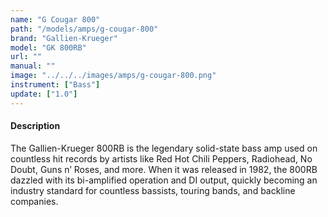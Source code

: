 ```yaml
---
name: "G Cougar 800"
path: "/models/amps/g-cougar-800"
brand: "Gallien-Krueger"
model: "GK 800RB"
url: ""
manual: ""
image: "../../../images/amps/g-cougar-800.png"
instrument: ["Bass"]
update: ["1.0"]
---
```

#### Description
The Gallien-Krueger 800RB is the legendary solid-state bass amp used on countless hit records by artists like Red Hot Chili Peppers, Radiohead, No Doubt, Guns n’ Roses, and more. When it was released in 1982, the 800RB dazzled with its bi-amplified operation and DI output, quickly becoming an industry standard for countless bassists, touring bands, and backline companies.